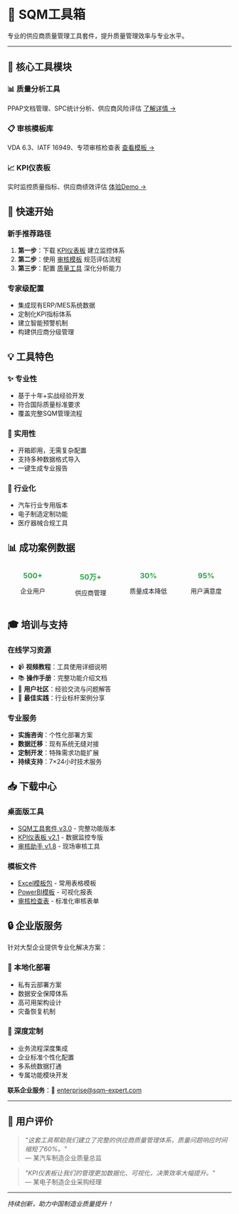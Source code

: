 # 🔧 SQM工具箱

专业的供应商质量管理工具套件，提升质量管理效率与专业水平。

---

## 🎯 核心工具模块

### 📊 质量分析工具
PPAP文档管理、SPC统计分析、供应商风险评估
[了解详情 →](/docs/tools/quality-tools)

### 📋 审核模板库
VDA 6.3、IATF 16949、专项审核检查表
[查看模板 →](/docs/tools/audit-templates)

### 📈 KPI仪表板
实时监控质量指标、供应商绩效评估
[体验Demo →](/docs/tools/kpi-dashboard)

## 🚀 快速开始

### 新手推荐路径
1. **第一步**：下载 [KPI仪表板](/docs/tools/kpi-dashboard) 建立监控体系
2. **第二步**：使用 [审核模板](/docs/tools/audit-templates) 规范评估流程  
3. **第三步**：配置 [质量工具](/docs/tools/quality-tools) 深化分析能力

### 专家级配置
- 集成现有ERP/MES系统数据
- 定制化KPI指标体系
- 建立智能预警机制
- 构建供应商分级管理

## 💡 工具特色

### ✨ 专业性
- 基于十年+实战经验开发
- 符合国际质量标准要求
- 覆盖完整SQM管理流程

### 🔧 实用性
- 开箱即用，无需复杂配置
- 支持多种数据格式导入
- 一键生成专业报告

### 🎯 行业化
- 汽车行业专用版本
- 电子制造定制功能
- 医疗器械合规工具

## 📊 成功案例数据

<div style="display: grid; grid-template-columns: repeat(4, 1fr); gap: 1rem; text-align: center; margin: 2rem 0;">
  <div>
    <h3 style="color: #28a745; margin: 0;">500+</h3>
    <p>企业用户</p>
  </div>
  <div>
    <h3 style="color: #28a745; margin: 0;">50万+</h3>
    <p>供应商管理</p>
  </div>
  <div>
    <h3 style="color: #28a745; margin: 0;">30%</h3>
    <p>质量成本降低</p>
  </div>
  <div>
    <h3 style="color: #28a745; margin: 0;">95%</h3>
    <p>用户满意度</p>
  </div>
</div>

## 🎓 培训与支持

### 在线学习资源
- 📹 **视频教程**：工具使用详细说明
- 📚 **操作手册**：完整功能介绍文档  
- 💬 **用户社区**：经验交流与问题解答
- 🎯 **最佳实践**：行业标杆案例分享

### 专业服务
- **实施咨询**：个性化部署方案
- **数据迁移**：现有系统无缝对接
- **定制开发**：特殊需求功能扩展
- **持续支持**：7×24小时技术服务

## 📥 下载中心

### 桌面版工具
- [SQM工具套件 v3.0](/downloads/SQM-Tools-Suite-v3.0.exe) - 完整功能版本
- [KPI仪表板 v2.1](/downloads/KPI-Dashboard-v2.1.exe) - 数据监控专版
- [审核助手 v1.8](/downloads/Audit-Assistant-v1.8.exe) - 现场审核工具

### 模板文件
- [Excel模板包](/downloads/SQM-Excel-Templates.zip) - 常用表格模板
- [PowerBI模板](/downloads/SQM-PowerBI-Templates.zip) - 可视化报表
- [审核检查表](/downloads/Audit-Checklists.zip) - 标准化审核表单

## 🔒 企业版服务

针对大型企业提供专业化解决方案：

### 🏢 本地化部署
- 私有云部署方案
- 数据安全保障体系
- 高可用架构设计
- 灾备恢复机制

### 🔧 深度定制
- 业务流程深度集成
- 企业标准个性化配置
- 多系统数据打通
- 专属功能模块开发

**联系企业服务**：📧 enterprise@sqm-expert.com

---

## 🌟 用户评价

> *"这套工具帮助我们建立了完整的供应商质量管理体系，质量问题响应时间缩短了60%。"*  
> — 某汽车制造企业质量总监

> *"KPI仪表板让我们的管理更加数据化、可视化，决策效率大幅提升。"*  
> — 某电子制造企业采购经理

---

*持续创新，助力中国制造业质量提升！* 